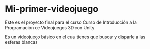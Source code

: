 # Mi-primer-videojuego
Este es el proyecto final para el curso Curso de Introducción a la Programación de Videojuegos 3D con Unity

Es un videojuego básico en el cual tienes que buscar y disparle a las esferas blancas

